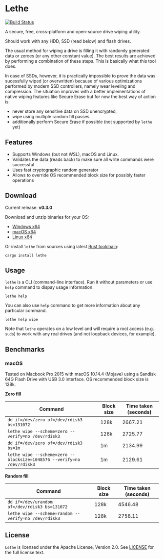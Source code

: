 # Lethe

[![Build Status](https://travis-ci.org/Kostassoid/lethe.svg?branch=master)](https://travis-ci.org/Kostassoid/lethe)

A secure, free, cross-platform and open-source drive wiping utility.

Should work with any HDD, SSD (read below) and flash drives.

The usual method for wiping a drive is filling it with randomly generated data or zeroes (or any other constant value). The best results are achieved by performing a combination of these steps. This is basically what this tool does.

In case of SSDs, however, it is practically impossible to prove the data was sucessfully wiped (or overwritten) because of various optimizations performed by modern SSD controllers, namely wear leveling and compression. The situation improves with a better implementations of native wiping features like Secure Erase but for now the best way of action is: 
- never store any sensitive data on SSD unencrypted,
- wipe using multiple random fill passes
- additionally perform Secure Erase if possible (not supported by `lethe` yet)

## Features

- Supports Windows (but not WSL), macOS and Linux.
- Validates the data (reads back) to make sure all write commands were successful
- Uses fast cryptographic random generator
- Allows to override OS recommended block size for possibly faster operations

## Download

Current release: **v0.3.0**

Download and unzip binaries for your OS:
- [Windows x64](https://github.com/Kostassoid/lethe/releases/download/v0.3.0/lethe-v0.3.0-x86_64-pc-windows-gnu.exe)
- [macOS x64](https://github.com/Kostassoid/lethe/releases/download/v0.3.0/lethe-v0.3.0-x86_64-apple-darwin)
- [Linux x64](https://github.com/Kostassoid/lethe/releases/download/v0.3.0/lethe-v0.3.0-x86_64-unknown-linux-musl)

Or install `lethe` from sources using latest [Rust toolchain](https://www.rust-lang.org/tools/install):

```
cargo install lethe
```

## Usage

`lethe` is a CLI (command-line interface). Run it without parameters or use `help` command to dispay usage information.

```
lethe help
```

You can also use `help` command to get more information about any particular command.

```
lethe help wipe
```

Note that `lethe` operates on a low level and will require a root access (e.g. `sudo`) to work with any real drives (and not loopback devices, for example).

## Benchmarks

### macOS

Tested on Macbook Pro 2015 with macOS 10.14.4 (Mojave) using a Sandisk 64G Flash Drive with USB 3.0 interface. OS recommended block size is 128k.

**Zero fill**

 Command | Block size | Time taken (seconds)
---------|------------|----------
 `dd if=/dev/zero of=/dev/rdisk3 bs=131072` | 128k | 2667.21
 `lethe wipe --scheme=zero --verify=no /dev/rdisk3` | 128k | 2725.77
 `dd if=/dev/zero of=/dev/rdisk3 bs=1m` | 1m | 2134.99
 `lethe wipe --scheme=zero --blocksize=1048576 --verify=no /dev/rdisk3` | 1m | 2129.61

**Random fill**

 Command | Block size | Time taken (seconds)
---------|------------|----------
 `dd if=/dev/urandom of=/dev/rdisk3 bs=131072` | 128k | 4546.48
 `lethe wipe --scheme=random --verify=no /dev/rdisk3` | 128k | 2758.11

## License

`Lethe` is licensed under the Apache License, Version 2.0. See [LICENSE](LICENSE) for the full license text.
